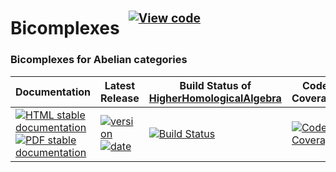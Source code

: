 <!-- BEGIN HEADER -->
# Bicomplexes&ensp;<sup><sup>[![View code][code-img]][code-url]</sup></sup>

### Bicomplexes for Abelian categories

| Documentation | Latest Release | Build Status of [HigherHomologicalAlgebra](/../../) | Code Coverage |
| ------------- | -------------- | ------------ | ------------- |
| [![HTML stable documentation][html-img]][html-url] [![PDF stable documentation][pdf-img]][pdf-url] | [![version][version-img]][version-url] [![date][date-img]][date-url] | [![Build Status][tests-img]][tests-url] | [![Code Coverage][codecov-img]][codecov-url] |

<!-- END HEADER -->

<!-- BEGIN FOOTER -->
[html-img]: https://img.shields.io/badge/🔗%20HTML-stable-blue.svg
[html-url]: https://homalg-project.github.io/HigherHomologicalAlgebra/Bicomplexes/doc/chap0_mj.html

[pdf-img]: https://img.shields.io/badge/🔗%20PDF-stable-blue.svg
[pdf-url]: https://homalg-project.github.io/HigherHomologicalAlgebra/Bicomplexes/download_pdf.html

[version-img]: https://img.shields.io/endpoint?url=https://homalg-project.github.io/HigherHomologicalAlgebra/Bicomplexes/badge_version.json&label=🔗%20version&color=yellow
[version-url]: https://homalg-project.github.io/HigherHomologicalAlgebra/Bicomplexes/view_release.html

[date-img]: https://img.shields.io/endpoint?url=https://homalg-project.github.io/HigherHomologicalAlgebra/Bicomplexes/badge_date.json&label=🔗%20released%20on&color=yellow
[date-url]: https://homalg-project.github.io/HigherHomologicalAlgebra/Bicomplexes/view_release.html

[tests-img]: https://github.com/homalg-project/HigherHomologicalAlgebra/actions/workflows/Tests.yml/badge.svg?branch=master
[tests-url]: https://github.com/homalg-project/HigherHomologicalAlgebra/actions/workflows/Tests.yml?query=branch%3Amaster

[codecov-img]: https://codecov.io/gh/homalg-project/HigherHomologicalAlgebra/branch/master/graph/badge.svg?flag=Bicomplexes
[codecov-url]: https://codecov.io/gh/homalg-project/HigherHomologicalAlgebra/tree/master/Bicomplexes

[code-img]: https://img.shields.io/badge/-View%20code-blue?logo=github
[code-url]: https://github.com/homalg-project/HigherHomologicalAlgebra/tree/master/Bicomplexes#top
<!-- END FOOTER -->
